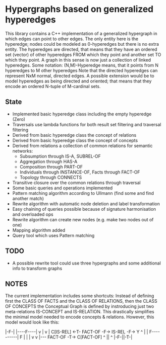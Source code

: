 # Hypergraphs based on generalized hyperedges

This library contains a C++ implementation of a generalized hypergraph in which edges can point to other edges.
The only entity here is the hyperedge; nodes could be modeled as 0-hyperedges but there is no extra entity.
The hyperedges are directed, that means that they have an ordered set (vector) of other hyperedges FROM which they point and another set TO which they point.
A graph in this sense is now just a collection of linked hyperedges.
Some notation: (N,M)-Hyperedge means, that it points from N hyperedges to M other hyperedges
Note that the directed hyperedges can represent NxM normal, directed edges.
A possible extension would be to model hyperedges as being directed and oriented;
that means that they encode an ordered N-tuple of M-cardinal sets.

## State

* Implemented basic hyperedge class including the empty hyperedge (Zero)
* Traversals use lambda functions for both result set filtering and traversal filtering
* Derived from basic hyperedge class the concept of relations
* Derived from basic hyperedge class the concept of concepts
* Derived from relations a collection of common relations for semantic networks:
    - Subsumption through IS-A, SUBREL-OF
    - Aggregation through HAS-A
    - Composition through PART-OF
    - Individuals through INSTANCE-OF, Facts through FACT-OF
    - Topology through CONNECTS
* Transitive closure over the common relations through traversal
* Some basic queries and operations implemented
* Pattern matching algorithm according to Ullmann (find some and find another match)
* Rewrite algorithm with automatic node deletion and label transformation
* Easy chaining of queries possible because of signature harmonisation and overloaded ops
* Rewrite algorithm can create new nodes (e.g. make two nodes out of one)
* Mapping algorithm added
* Query tool which uses Pattern matching

## TODO

* A possible rewrite tool could use three hypergraphs and some additional info to transform graphs

## NOTES

The current implementation includes some shortcuts:
Instead of defining first the CLASS OF FACTS and the CLASS OF RELATIONS,
then the CLASS OF CONCEPTS the Conceptual Graph is defined by instroducing just two meta-relations IS-CONCEPT and IS-RELATION.
This drastically simplifies the minimal model needed to encode concepts & relations.
However, this model would look like this:

|-F-|               |----F----|
v   |               v         |
C[IS-REL] <-T- FACT-OF -F-> IS-REL -F-> Y
                    ^         |
                    |         F----------|
                    F         |          |
                    |         v          v
                    |--- FACT-OF -T-> C[FACT-OF]
                                      ^   ||   ^
                                      |-F-||-T-|
